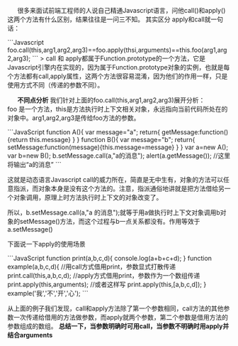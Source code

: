 <p style="text-indent: 1.6em">
    很多来面试前端工程师的人说自己精通Javascript语言，问他call()和apply()这两个方法有什么区别，结果往往是一问三不知。
    其实区分 apply和call就一句话：
</p>
```Javascript
    foo.call(this,arg1,arg2,arg3)==foo.apply(thsi,arguments)==this.foo(arg1,arg2,arg3);
```
> call 和 apply都属于Function.prototype的一个方法，它是Javascript引擎内在实现的，因为属于Function.prototype对象的实例，也就是每个方法都有call,apply属性，这两个方法很容易混淆，因为他们的作用一样，只是使用方式不同（传递的参数不同）。

<p style="text-indent: 1.6em">
    <strong>不同点分析</strong> 
    我们针对上面的foo.call(this,arg1,arg2,arg3)展开分析：<br/>
    foo 是一个方法，this是方法执行时上下文相关对象，永远指向当前代码所处在的对象中。arg1,arg2,arg3是传给foo方法的参数。
</p>
```JavaScript
    function A(){
        var message="a";
        return{
            getMessage:function(){return this.message}
        }
    }
    function B(){
        var message="b";
        return{
            setMessage:function(message){this.message=message}
        }
    }
    var a=new A();
    var b=new B();
    b.setMessage.call(a,"a的消息");
    alert(a.getMessage()); //这里将输出“a的消息”
```
<p>这就是动态语言Javascript call的威力所在，简直是无中生有，对象的方法可以任意指派，而对象本身是没有这个方法的。注意，指派通俗地讲就是把方法借给另一个对象调用，原理上时方法执行时上下文的对象改变了。</p>

<p>所以，b.setMessage.call(a,"a 的消息");就等于用a做执行时上下文对象调用b对象的setMessage()方法，而这个过程与b一点关系都没有。作用等效于a.setMessage()</p>

<p>下面说一下apply的使用场景</p>
```JavaScript
    function print(a,b,c,d){
        console.log(a+b+c+d);
    }
    function example(a,b,c,d){
        //用call方式借用print，参数显式打散传递
        print.call(this,a,b,c,d);
        //apply方式借用print，参数作为一个数组传递
        print.apply(this,arguments);
        //或者这样写
        print.apply(this,[a,b,c,d]);
    }
    example('我','不','开','心');
```

<p>从上面的例子我们发现，call和apply方法除了第一个参数相同，call方法的其他参数一次传递给借用的方法做参数，而apply就两个参数，第二个参数是借用方法的参数组成的数组。 <strong>总结一下，当参数明确时可用call，当参数不明确时用apply并结合arguments</strong></p>